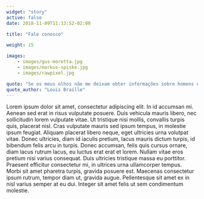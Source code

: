 ```yaml
---
widget: "story"
active: false
date: 2018-11-09T11:13:52-02:00

title: "Fale conosco"

weight: 15

images: 
    - images/gus-moretta.jpg
    - images/markus-spiske.jpg
    - images/rawpixel.jpg

quote: "Se os meus olhos não me deixam obter informações sobre homens e eventos, sobre ideias e doutrinas, terei de encontrar uma outra forma."
quote_author: "Louis Braille"
---
```

Lorem ipsum dolor sit amet, consectetur adipiscing elit. In id accumsan mi. Aenean sed erat in risus vulputate posuere. Duis vehicula mauris libero, nec sollicitudin lorem vulputate vitae. Ut tristique nisi mollis, convallis turpis quis, placerat nisl. Cras vulputate mauris sed ipsum tempus, in molestie ipsum feugiat. Aliquam placerat libero neque, eget ultricies urna volutpat vitae. Donec ultricies, diam id iaculis pretium, lacus mauris dictum turpis, id bibendum felis arcu in turpis. Donec accumsan, felis quis cursus ornare, diam lacus rutrum lacus, eu luctus erat erat et lorem. Nullam vitae eros pretium nisi varius consequat. Duis ultricies tristique massa eu porttitor. Praesent efficitur consectetur mi, in ultrices urna ullamcorper tempus. Morbi sit amet pharetra turpis, gravida posuere est. Maecenas consectetur ipsum rutrum, tempor diam ut, gravida augue. Pellentesque sit amet ex in nisl varius semper at eu dui. Integer sit amet felis ut sem condimentum molestie.